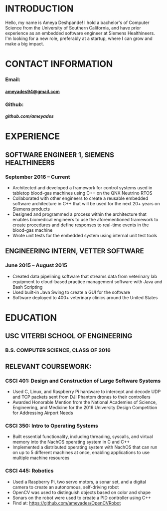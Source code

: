 # INTRODUCTION

Hello, my name is Ameya Deshpande! I hold a bachelor's of Computer Science from the University of Southern California, and have prior experience as an embedded software engineer at Siemens Healthineers. I'm looking for a new role, preferably at a startup, where I can grow and make a big impact. 

# CONTACT INFORMATION

### Email:
#### <ameyades94@gmail.com>
### Github:
##### github.com/ameyades


# EXPERIENCE		

## SOFTWARE ENGINEER 1, SIEMENS HEALTHINEERS
### September 2016 –  Current
- Architected and developed a framework for control systems used in tabletop blood-gas machines using C++ on the QNX Neutrino RTOS
- Collaborated with other engineers to create a reusable embedded software architecture in C++ that will be used for the next 20+ years on Siemens products   
- Designed and programmed a process within the architecture that enables biomedical engineers to use the aforementioned framework to create procedures and define responses to real-time events in the  blood-gas machine
- Wrote unit tests for the embedded system using internal unit test tools

## ENGINEERING INTERN, VETTER SOFTWARE
### June 2015 – August 2015
- Created data pipelining software that streams data from veterinary lab equipment to cloud-based practice management software with Java and Bash Scripting
- Used built-in Java Swing to create a GUI for the software
- Software deployed to 400+ veterinary clinics around the United States

# EDUCATION		

## USC VITERBI SCHOOL OF ENGINEERING 
### B.S. COMPUTER SCIENCE, CLASS OF 2016
## RELEVANT COURSEWORK:
###	CSCI 401: Design and Construction of Large Software Systems
- Used C, Linux, and Raspberry Pi hardware to intercept and decode UDP and TCP packets sent from DJI Phantom drones to their controllers
- Awarded Honorable Mention from the National Academies of Science, Engineering, and Medicine for the 2016 University Design Competition for Addressing Airport Needs

###	CSCI 350: Intro to Operating Systems
- Built essential functionality, including threading, syscalls, and virtual memory into the NachOS operating system in C and C++
- Implemented a distributed operating system with NachOS that can run on up to 5 different machines at once, enabling applications to use multiple machine resources

###	CSCI 445: Robotics
- Used a Raspberry Pi, two servo motors, a sonar set, and a digital camera to create an autonomous, self-driving robot 
- OpenCV was used to distinguish objects based on color and shape
- Sonars on the robot were used to create a PID controller using C++ 
- Find at: https://github.com/ameyades/OpenCVRobot



